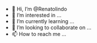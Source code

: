 - 👋 Hi, I’m @Renatolindo
- 👀 I’m interested in ...
- 🌱 I’m currently learning ...
- 💞️ I’m looking to collaborate on ...
- 📫 How to reach me ...

<!---
Renatolindo/Renatolindo is a ✨ special ✨ repository because its `README.md` (this file) appears on your GitHub profile.
You can click the Preview link to take a look at your changes.
--->

